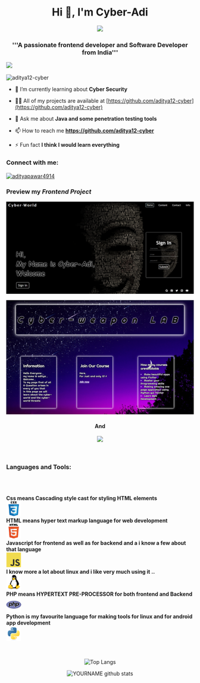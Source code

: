 <h1 align="center">Hi 👋, I'm Cyber-Adi</h1>

<div align="center">
  
![](gitgif.gif)
  
</div>

<h3 align="center">'''A passionate frontend developer and Software Developer from India'''</h3>

<div>
  
![](Githubimg.png)
  
</div>
  
<p align="left"> <img src="https://komarev.com/ghpvc/?username=aditya12-cyber&label=Profile%20views&color=0e75b6&style=flat" alt="aditya12-cyber" /> </p>

- 🌱 I’m currently learning about **Cyber Security**

- 👨‍💻 All of my projects are available at [https://github.com/aditya12-cyber](https://github.com/aditya12-cyber)

- 💬 Ask me about **Java and some penetration testing tools**

- 📫 How to reach me **https://github.com/aditya12-cyber**

- ⚡ Fun fact **I think I would learn everything**



<h3 align="left">Connect with me:</h3>
<p align="left">
<a href="https://instagram.com/adityapawar4914" target="blank"><img align="center" src="https://raw.githubusercontent.com/rahuldkjain/github-profile-readme-generator/master/src/images/icons/Social/instagram.svg" alt="adityapawar4914" height="30" width="40" /></a>
</p>

<h3 align="left">Preview my <em>Frontend Project</em></h3>

![](git1.PNG)

![](git2.PNG)

<h4 align="center">And</h4>

<div align="center">

![](vidgif.gif)
  
</div>

<br>

<h3 align="left">Languages and Tools:</h3>
<br>
<p align="Left">
  <br>
  <strong>Css means Cascading style cast for styling HTML elements</strong>
  <br>
  <a href="https://www.w3schools.com/css/" target="_blank"> <img src="https://raw.githubusercontent.com/devicons/devicon/master/icons/css3/css3-original-wordmark.svg" alt="css3" width="40" height="40"/> </a> 
  <br>
  <strong>HTML means hyper text markup language for web development</strong>
  <br>
  <a href="https://www.w3.org/html/" target="_blank"> <img src="https://raw.githubusercontent.com/devicons/devicon/master/icons/html5/html5-original-wordmark.svg" alt="html5" width="40" height="40"/> </a>  </a>
  <br>
  <strong>Javascript for frontend as well as for backend and a i know a few about that language</strong>
  <br>
  <a href="https://developer.mozilla.org/en-US/docs/Web/JavaScript" target="_blank"> <img src="https://raw.githubusercontent.com/devicons/devicon/master/icons/javascript/javascript-original.svg" alt="javascript" width="40" height="40"/> </a>
  <br>
  <strong>I know more a lot about linux and i like very much using it ..</strong>
  <br>
  <a href="https://www.linux.org/" target="_blank"> <img src="https://raw.githubusercontent.com/devicons/devicon/master/icons/linux/linux-original.svg" alt="linux" width="40" height="40"/> </a> 
  <br>
  <strong>PHP means HYPERTEXT PRE-PROCESSOR for  both frontend and Backend</strong>
  <br>
  <a href="https://www.php.net" target="_blank"> <img src="https://raw.githubusercontent.com/devicons/devicon/master/icons/php/php-original.svg" alt="php" width="40" height="40"/> </a> 
  <br>
  <strong>Python is my favourite language for making tools for linux and for android app development</strong>
  <br>
  <a href="https://www.python.org" target="_blank"> <img src="https://raw.githubusercontent.com/devicons/devicon/master/icons/python/python-original.svg" alt="python" width="40" height="40"/> </a> </p>
  <br>
 
<div align="center">
  
![Top Langs](https://github-readme-stats.vercel.app/api/top-langs/?username=aditya12-cyber&theme=tokyonight)

</div>
  
<div align="center">
  
![YOURNAME github stats](https://github-readme-stats.vercel.app/api?username=aditya12-cyber&show_icons=true&hide_border=true)
  
</div>
